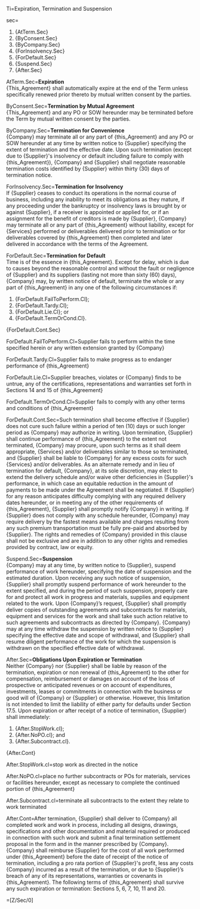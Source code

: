Ti=Expiration, Termination and Suspension

sec=<ol><li>{AtTerm.Sec}</li><li>{ByConsent.Sec}</li><li>{ByCompany.Sec}</li><li>{ForInsolvency.Sec}</li><li>{ForDefault.Sec}</li><li>{Suspend.Sec}</li><li>{After.Sec}</li></ol>

AtTerm.Sec=<b>Expiration</b><br> {This_Agreement} shall automatically expire at the end of the Term unless specifically renewed prior thereto by mutual written consent by the parties.

ByConsent.Sec=<b>Termination by Mutual Agreement</b><br> {This_Agreement} and any PO or SOW hereunder may be terminated before the Term by mutual written consent by the parties.

ByCompany.Sec=<b>Termination for Convenience</b><br> {Company} may terminate all or any part of {this_Agreement} and any PO or SOW hereunder at any time by written notice to {Supplier} specifying the extent of termination and the effective date. Upon such termination (except due to {Supplier}'s insolvency or default including failure to comply with {this_Agreement}), {Company} and {Supplier} shall negotiate reasonable termination costs identified by {Supplier} within thirty (30) days of termination notice.

ForInsolvency.Sec=<b>Termination for Insolvency</b><br> If {Supplier} ceases to conduct its operations in the normal course of business, including any inability to meet its obligations as they mature, if any proceeding under the bankruptcy or insolvency laws is brought by or against {Supplier}, if a receiver is appointed or applied for, or if an assignment for the benefit of creditors is made by {Supplier}, {Company} may terminate all or any part of {this_Agreement} without liability, except for {Services} performed or deliverables delivered prior to termination or for deliverables covered by {this_Agreement} then completed and later delivered in accordance with the terms of the Agreement.

ForDefault.Sec=<b>Termination for Default</b><br> Time is of the essence in {this_Agreement}. Except for delay, which is due to causes beyond the reasonable control and without the fault or negligence of {Supplier} and its suppliers (lasting not more than sixty (60) days), {Company} may, by written notice of default, terminate the whole or any part of {this_Agreement} in any one of the following circumstances if: <ol><li>{ForDefault.FailToPerform.Cl};</li><li>{ForDefault.Tardy.Cl};</li><li>{ForDefault.Lie.Cl}; or</li><li>{ForDefault.TermOrCond.Cl}.</li></ol> {ForDefault.Cont.Sec}

ForDefault.FailToPerform.Cl=Supplier fails to perform within the time specified herein or any written extension granted by {Company}

ForDefault.Tardy.Cl=Supplier fails to make progress as to endanger performance of {this_Agreement}

ForDefault.Lie.Cl=Supplier breaches, violates or {Company} finds to be untrue, any of the certifications, representations and warranties set forth in Sections 14 and 15 of {this_Agreement}

ForDefault.TermOrCond.Cl=Supplier fails to comply with any other terms and conditions of {this_Agreement}

ForDefault.Cont.Sec=Such termination shall become effective if {Supplier} does not cure such failure within a period of ten (10) days or such longer period as {Company} may authorize in writing. Upon termination, {Supplier} shall continue performance of {this_Agreement} to the extent not terminated, {Company} may procure, upon such terms as it shall deem appropriate, {Services} and/or deliverables similar to those so terminated, and {Supplier} shall be liable to {Company} for any excess costs for such {Services} and/or deliverables. As an alternate remedy and in lieu of termination for default, {Company}, at its sole discretion, may elect to extend the delivery schedule and/or waive other deficiencies in {Supplier}'s performance, in which case an equitable reduction in the amount of payments to be made under the Agreement shall be negotiated. If {Supplier} for any reason anticipates difficulty complying with any required delivery dates hereunder, or in meeting any of the other requirements of {this_Agreement}, {Supplier} shall promptly notify {Company} in writing. If {Supplier} does not comply with any schedule hereunder, {Company} may require delivery by the fastest means available and charges resulting from any such premium transportation must be fully pre-paid and absorbed by {Supplier}. The rights and remedies of {Company} provided in this clause shall not be exclusive and are in addition to any other rights and remedies provided by contract, law or equity.

Suspend.Sec=<b>Suspension</b><br>{Company} may at any time, by written notice to {Supplier}, suspend performance of work hereunder, specifying the date of suspension and the estimated duration. Upon receiving any such notice of suspension, {Supplier} shall promptly suspend performance of work hereunder to the extent specified, and during the period of such suspension, properly care for and protect all work in progress and materials, supplies and equipment related to the work. Upon {Company}’s request, {Supplier} shall promptly deliver copies of outstanding agreements and subcontracts for materials, equipment and services for the work and shall take such action relative to such agreements and subcontracts as directed by {Company}. {Company} may at any time withdraw the suspension by written notice to {Supplier} specifying the effective date and scope of withdrawal, and {Supplier} shall resume diligent performance of the work for which the suspension is withdrawn on the specified effective date of withdrawal.

After.Sec=<b>Obligations Upon Expiration or Termination</b><br>Neither {Company} nor {Supplier} shall be liable by reason of the termination, expiration or non renewal of {this_Agreement} to the other for compensation, reimbursement or damages on account of the loss of prospective or anticipated revenues or on account of expenditures, investments, leases or commitments in connection with the business or good will of {Company} or {Supplier} or otherwise. However, this limitation is not intended to limit the liability of either party for defaults under Section 17.5. Upon expiration or after receipt of a notice of termination, {Supplier} shall immediately: <ol><li>{After.StopWork.cl};</li><li>{After.NoPO.cl}; and</li><li>{After.Subcontract.cl}.</li></ol>{After.Cont}

After.StopWork.cl=stop work as directed in the notice

After.NoPO.cl=place no further subcontracts or POs for materials, services or facilities hereunder, except as necessary to complete the continued portion of {this_Agreement}

After.Subcontract.cl=terminate all subcontracts to the extent they relate to work terminated

After.Cont=After termination, {Supplier} shall deliver to {Company} all completed work and work in process, including all designs, drawings, specifications and other documentation and material required or produced in connection with such work and submit a final termination settlement proposal in the form and in the manner prescribed by {Company}. {Company} shall reimburse {Supplier} for the cost of all work performed under {this_Agreement} before the date of receipt of the notice of termination, including a pro rata portion of {Supplier}'s profit, less any costs {Company} incurred as a result of the termination, or due to {Supplier}’s breach of any of its representations, warranties or covenants in {this_Agreement}. The following terms of {this_Agreement} shall survive any such expiration or termination: Sections 5, 6, 7, 10, 11 and 20.

=[Z/Sec/0]
